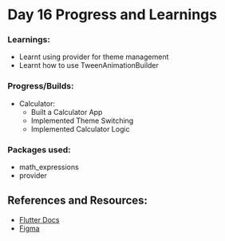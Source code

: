 # Day 16 Progress and Learnings

### Learnings:
- Learnt using provider for theme management
- Learnt how to use TweenAnimationBuilder

### Progress/Builds:
- Calculator:
  - Built a Calculator App
  - Implemented Theme Switching
  - Implemented Calculator Logic

### Packages used:
- math_expressions
- provider


## References and Resources:
- [Flutter Docs](https://docs.flutter.dev/)
- [Figma](https://www.figma.com)


